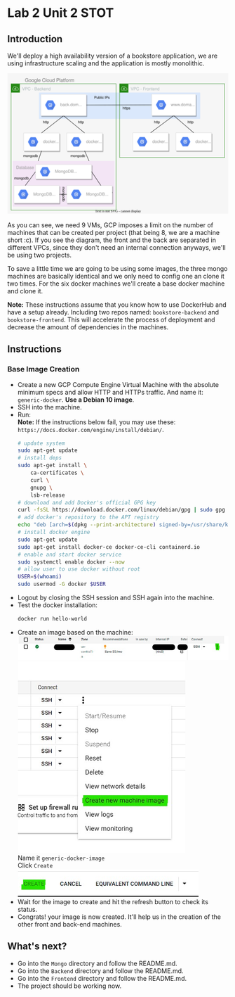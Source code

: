 # Lab 2 Unit 2 STOT

## Introduction

We'll deploy a high availability version of a bookstore application, we are using infrastructure scaling and the application is mostly monolithic. 

![Architecture](Images/lab2u2-architecture.svg)

As you can see, we need 9 VMs, GCP imposes a limit on the number of machines that can be created per project (that being 8, we are a machine short :c). If you see the diagram, the front and the back are separated in different VPCs, since they don't need an internal connection anyways, we'll be using two projects.

To save a little time we are going to be using some images, the three mongo machines are basically identical and we only need to config one an clone it two times. For the six docker machines we'll create a base docker machine and clone it. 

**Note:** These instructions assume that you know how to use DockerHub and have a setup already. Including two repos named: `bookstore-backend` and `bookstore-frontend`. This will accelerate the process of deployment and decrease the amount of dependencies in the machines.
## Instructions

### Base Image Creation
- Create a new GCP Compute Engine Virtual Machine with the absolute minimum specs and allow HTTP and HTTPs traffic. And name it: `generic-docker`. **Use a Debian 10 image**.
- SSH into the machine.
- Run:  
    **Note:** If the instructions below fail, you may use these: `https://docs.docker.com/engine/install/debian/`.
    ```bash
    # update system
    sudo apt-get update
    # install deps
    sudo apt-get install \
        ca-certificates \
        curl \
        gnupg \
        lsb-release
    # download and add Docker's official GPG key
    curl -fsSL https://download.docker.com/linux/debian/gpg | sudo gpg --dearmor -o /usr/share/keyrings/docker-archive-keyring.gpg
    # add docker's repository to the APT registry
    echo "deb [arch=$(dpkg --print-architecture) signed-by=/usr/share/keyrings/docker-archive-keyring.gpg] https://download.docker.com/linux/debian $(lsb_release -cs) stable" | sudo tee /etc/apt/sources.list.d/docker.list > /dev/null
    # install docker engine
    sudo apt-get update
    sudo apt-get install docker-ce docker-ce-cli containerd.io
    # enable and start docker service
    sudo systemctl enable docker --now
    # allow user to use docker without root
    USER=$(whoami)
    sudo usermod -G docker $USER
    ```
- Logout by closing the SSH session and SSH again into the machine.
- Test the docker installation:
    ```bash
    docker run hello-world
    ```
- Create an image based on the machine:  
    ![Machine row](Images/machine-row.jpg)  
    ![Context Menu](Images/create-image.jpg)  
    Name it `generic-docker-image`  
    Click `Create`  
    ![Create button](Images/create-button.jpg)  
- Wait for the image to create and hit the refresh button to check its status.
- Congrats! your image is now created. It'll help us in the creation of the other front and back-end machines.


## What's next?
- Go into the `Mongo` directory and follow the README.md.
- Go into the `Backend` directory and follow the README.md.
- Go into the `Frontend` directory and follow the README.md.
- The project should be working now.